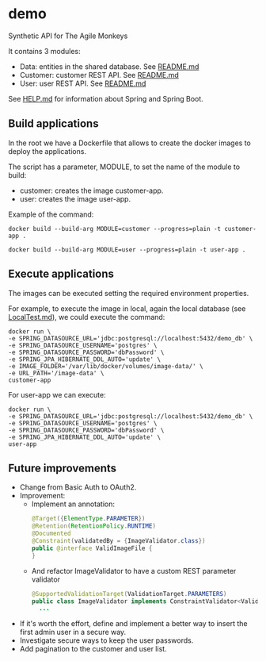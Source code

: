 # demo
Synthetic API for The Agile Monkeys

It contains 3 modules:
* Data: entities in the shared database. See [README.md](./data/README.md)
* Customer: customer REST API. See [README.md](./customer/README.md)
* User: user REST API. See [README.md](./user/README.md)

See [HELP.md](./user/HELP.md) for information about Spring and Spring Boot.

## Build applications

In the root we have a Dockerfile that allows to create the docker images to deploy the applications.

The script has a parameter, MODULE, to set the name of the module to build:
- customer: creates the image customer-app.
- user: creates the image user-app.

Example of the command:
```shell
docker build --build-arg MODULE=customer --progress=plain -t customer-app .
```
```shell
docker build --build-arg MODULE=user --progress=plain -t user-app .
```

## Execute applications

The images can be executed setting the required environment properties.

For example, to execute the image in local, again the local database (see [LocalTest.md](./LocalTest.md)), we could execute the command:
```shell
docker run \
-e SPRING_DATASOURCE_URL='jdbc:postgresql://localhost:5432/demo_db' \
-e SPRING_DATASOURCE_USERNAME='postgres' \
-e SPRING_DATASOURCE_PASSWORD='dbPassword' \
-e SPRING_JPA_HIBERNATE_DDL_AUTO='update' \
-e IMAGE_FOLDER='/var/lib/docker/volumes/image-data/' \
-e URL_PATH='/image-data' \
customer-app
```

For user-app we can execute:
```shell
docker run \
-e SPRING_DATASOURCE_URL='jdbc:postgresql://localhost:5432/demo_db' \
-e SPRING_DATASOURCE_USERNAME='postgres' \
-e SPRING_DATASOURCE_PASSWORD='dbPassword' \
-e SPRING_JPA_HIBERNATE_DDL_AUTO='update' \
user-app
```

## Future improvements
* Change from Basic Auth to OAuth2.
* Improvement:
  * Implement an annotation:
    ``` java
    @Target({ElementType.PARAMETER})
    @Retention(RetentionPolicy.RUNTIME)
    @Documented
    @Constraint(validatedBy = {ImageValidator.class})
    public @interface ValidImageFile {
    }
    ```
  * And refactor ImageValidator to have a custom REST parameter validator
    ``` java
    @SupportedValidationTarget(ValidationTarget.PARAMETERS)
    public class ImageValidator implements ConstraintValidator<ValidImageFile, MultipartFile> {
      ... 
    ```
* If it's worth the effort, define and implement a better way to insert the first admin user in a secure way.
* Investigate secure ways to keep the user passwords.
* Add pagination to the customer and user list.